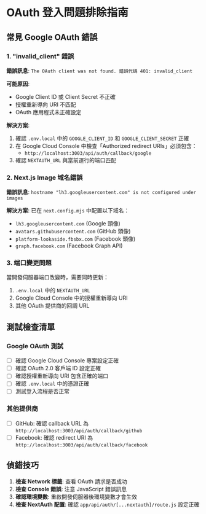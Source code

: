 # OAuth 登入問題排除指南

## 常見 Google OAuth 錯誤

### 1. "invalid_client" 錯誤
**錯誤訊息**: `The OAuth client was not found. 錯誤代碼 401: invalid_client`

**可能原因**:
- Google Client ID 或 Client Secret 不正確
- 授權重新導向 URI 不匹配
- OAuth 應用程式未正確設定

**解決方案**:
1. 確認 `.env.local` 中的 `GOOGLE_CLIENT_ID` 和 `GOOGLE_CLIENT_SECRET` 正確
2. 在 Google Cloud Console 中檢查「Authorized redirect URIs」必須包含：
   - `http://localhost:3003/api/auth/callback/google`
3. 確認 `NEXTAUTH_URL` 與當前運行的端口匹配

### 2. Next.js Image 域名錯誤
**錯誤訊息**: `hostname "lh3.googleusercontent.com" is not configured under images`

**解決方案**: 已在 `next.config.mjs` 中配置以下域名：
- `lh3.googleusercontent.com` (Google 頭像)
- `avatars.githubusercontent.com` (GitHub 頭像)
- `platform-lookaside.fbsbx.com` (Facebook 頭像)
- `graph.facebook.com` (Facebook Graph API)

### 3. 端口變更問題
當開發伺服器端口改變時，需要同時更新：
1. `.env.local` 中的 `NEXTAUTH_URL`
2. Google Cloud Console 中的授權重新導向 URI
3. 其他 OAuth 提供商的回調 URL

## 測試檢查清單

### Google OAuth 測試
- [ ] 確認 Google Cloud Console 專案設定正確
- [ ] 確認 OAuth 2.0 客戶端 ID 設定正確
- [ ] 確認授權重新導向 URI 包含正確的端口
- [ ] 確認 `.env.local` 中的憑證正確
- [ ] 測試登入流程是否正常

### 其他提供商
- [ ] GitHub: 確認 callback URL 為 `http://localhost:3003/api/auth/callback/github`
- [ ] Facebook: 確認 redirect URI 為 `http://localhost:3003/api/auth/callback/facebook`

## 偵錯技巧

1. **檢查 Network 標籤**: 查看 OAuth 請求是否成功
2. **檢查 Console 錯誤**: 注意 JavaScript 錯誤訊息
3. **確認環境變數**: 重啟開發伺服器後環境變數才會生效
4. **檢查 NextAuth 配置**: 確認 `app/api/auth/[...nextauth]/route.js` 設定正確
